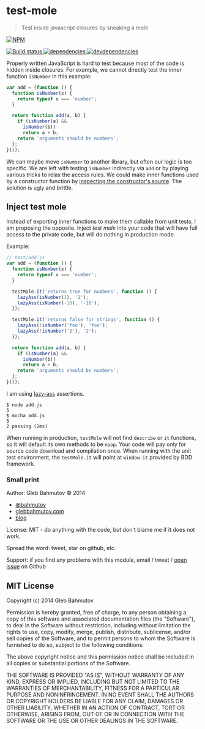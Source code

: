 # test-mole

> Test inside javascript closures by sneaking a mole

[![NPM][test-mole-icon] ][test-mole-url]

[![Build status][test-mole-ci-image] ][test-mole-ci-url]
[![dependencies][test-mole-dependencies-image] ][test-mole-dependencies-url]
[![devdependencies][test-mole-devdependencies-image] ][test-mole-devdependencies-url]

Properly written JavaScript is hard to test because most of the code
is hidden inside closures. For example, we cannot directly test
the inner function `isNumber` in this example:

```js
var add = (function () {
  function isNumber(x) {
    return typeof x === 'number';
  }

  return function add(a, b) {
    if (isNumber(a) &&
      isNumber(b))
      return a + b;
    return 'arguments should be numbers';
  };
}());
```

We can maybe move `isNumber` to another library, but often our logic is too specific.
We are left with testing `isNumber` indirectly via `add` or by playing various tricks
to relax the access rules. We could make inner functions used by a constructor function
by [inspecting the constructor's source](http://www.htmlgoodies.com/html5/javascript/accessing-private-functions-in-javascript-nested-functions.html). The solution is ugly and brittle.

## Inject test mole

Instead of exporting inner functions to make them callable from unit tests, I am
proposing the opposite. Inject *test mole* into your code that will have full access
to the private code, but will do nothing in production mode.

Example:

```js
// test/add.js
var add = (function () {
  function isNumber(x) {
    return typeof x === 'number';
  }

  testMole.it('returns true for numbers', function () {
    lazyAss(isNumber(1), '1');
    lazyAss(isNumber(-10), '-10');
  });

  testMole.it('returns false for strings', function () {
    lazyAss(!isNumber('foo'), 'foo');
    lazyAss(!isNumber('2'), '2');
  });

  return function add(a, b) {
    if (isNumber(a) &&
      isNumber(b))
      return a + b;
    return 'arguments should be numbers';
  };
}());
```

I am using [lazy-ass](https://github.com/bahmutov/lazy-ass) assertions.

    $ node add.js
    5
    $ mocha add.js
    5
    2 passing (2ms)

When running in production, `testMole` will not find `describe` or `it` functions,
so it will default its own methods to be `noop`. Your code will pay only for source code download
and compilation once. When running with the unit test environment, the `testMole.it` will
point at `window.it` provided by BDD framework.

### Small print

Author: Gleb Bahmutov &copy; 2014

* [@bahmutov](https://twitter.com/bahmutov)
* [glebbahmutov.com](http://glebbahmutov.com)
* [blog](http://bahmutov.calepin.co/)

License: MIT - do anything with the code, but don't blame me if it does not work.

Spread the word: tweet, star on github, etc.

Support: if you find any problems with this module, email / tweet /
[open issue](https://github.com/bahmutov/test-mole/issues?state=open) on Github

## MIT License

Copyright (c) 2014 Gleb Bahmutov

Permission is hereby granted, free of charge, to any person
obtaining a copy of this software and associated documentation
files (the "Software"), to deal in the Software without
restriction, including without limitation the rights to use,
copy, modify, merge, publish, distribute, sublicense, and/or sell
copies of the Software, and to permit persons to whom the
Software is furnished to do so, subject to the following
conditions:

The above copyright notice and this permission notice shall be
included in all copies or substantial portions of the Software.

THE SOFTWARE IS PROVIDED "AS IS", WITHOUT WARRANTY OF ANY KIND,
EXPRESS OR IMPLIED, INCLUDING BUT NOT LIMITED TO THE WARRANTIES
OF MERCHANTABILITY, FITNESS FOR A PARTICULAR PURPOSE AND
NONINFRINGEMENT. IN NO EVENT SHALL THE AUTHORS OR COPYRIGHT
HOLDERS BE LIABLE FOR ANY CLAIM, DAMAGES OR OTHER LIABILITY,
WHETHER IN AN ACTION OF CONTRACT, TORT OR OTHERWISE, ARISING
FROM, OUT OF OR IN CONNECTION WITH THE SOFTWARE OR THE USE OR
OTHER DEALINGS IN THE SOFTWARE.

[test-mole-icon]: https://nodei.co/npm/test-mole.png?downloads=true
[test-mole-url]: https://npmjs.org/package/test-mole
[test-mole-ci-image]: https://travis-ci.org/bahmutov/test-mole.png?branch=master
[test-mole-ci-url]: https://travis-ci.org/bahmutov/test-mole
[test-mole-dependencies-image]: https://david-dm.org/bahmutov/test-mole.png
[test-mole-dependencies-url]: https://david-dm.org/bahmutov/test-mole
[test-mole-devdependencies-image]: https://david-dm.org/bahmutov/test-mole/dev-status.png
[test-mole-devdependencies-url]: https://david-dm.org/bahmutov/test-mole#info=devDependencies

